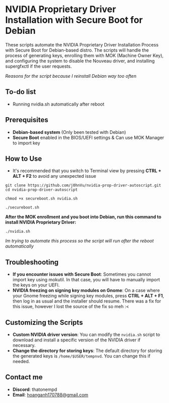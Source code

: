 # NVIDIA Proprietary Driver Installation with Secure Boot for Debian

These scripts automate the NVIDIA Proprietary Driver Installation Process with Secure Boot for Debian-based distro. The scripts will handle the process of generating keys, enrolling them with MOK (Machine Owner Key), and configuring the system to disable the Nouveau driver, and installing supergfxctl if the user requests.

*Reasons for the script because I reinstall Debian way too often*

## To-do list
- Running nvidia.sh automatically after reboot

## Prerequisites

- **Debian-based system** (Only been tested with Debian)
- **Secure Boot** enabled in the BIOS/UEFI settings & Can use MOK Manager to import key

## How to Use
- It's recommended that you switch to Terminal view by pressing **CTRL + ALT + F2** to avoid any unexpected issue

```
git clone https://github.com/j0hnVu/nvidia-prop-driver-autoscript.git
cd nvidia-prop-driver-autoscript

chmod +x secureboot.sh nvidia.sh

./secureboot.sh
```

**After the MOK enrollment and you boot into Debian, run this command to install NVIDIA Proprietary Driver:**

```
./nvidia.sh
```
*Im trying to automate this process so the script will run after the reboot automatically*

## Troubleshooting

- **If you encounter issues with Secure Boot**: Sometimes you cannot import key using mokutil. In that case, you will have to manually import the keys on your UEFI.
- **NVIDIA freezing on signing key modules on Gnome**: On a case where your Gnome freezing while signing key modules, press **CTRL + ALT + F1**, then log in as usual and the installer should resume. There was a fix for this issue, however I lost the source of the fix so meh :<

## Customizing the Scripts

- **Custom NVIDIA driver version**: You can modify the `nvidia.sh` script to download and install a specific version of the NVIDIA driver if necessary.
- **Change the directory for storing keys**: The default directory for storing the generated keys is `/home/$USER/tempnvd`. You can change this if needed.


## Contact me
- **Discord**: thatonempd
- **Email**: hoanganh170788@gmail.com
